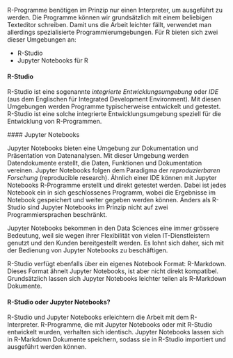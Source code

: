 R-Programme benötigen im Prinzip nur einen Interpreter, um ausgeführt zu werden. Die Programme können wir grundsätzlich mit einem beliebigen Texteditor schreiben. Damit uns die Arbeit leichter fällt, verwendet man allerdings spezialisierte Programmierumgebungen. Für R bieten sich zwei dieser Umgebungen an: 

* R-Studio
* Jupyter Notebooks für R

#### R-Studio 

R-Studio ist eine sogenannte *integrierte Entwicklungsumgebung* oder *IDE* (aus dem Englischen für Integrated Development Environment). Mit diesen Umgebungen werden Programme typischerweise entwickelt  und getestet. R-Studio ist eine solche integrierte Entwicklungsumgebung speziell für die Entwicklung von R-Programmen. 

#### Jupyter Notebooks

Jupyter Notebooks bieten eine Umgebung zur Dokumentation und Präsentation von Datenanalysen. Mit dieser Umgebung werden Datendokumente erstellt, die Daten, Funktionen und Dokumentation vereinen. Jupyter Notebooks folgen dem Paradigma der *reproduzierbaren Forschung*  (reproducible research). Ähnlich einer IDE können mit Jupyter Notebooks R-Programme erstellt und direkt getestet werden. Dabei ist jedes Notebook ein in sich geschlossenes Programm, wobei die Ergebnisse im Notebook gespeichert und weiter gegeben werden können. Anders als R-Studio sind Jupyter Notebooks im Prinzip nicht auf zwei Programmiersprachen beschränkt.

Jupyter Notebooks bekommen in den Data Sciences eine immer grössere Bedeutung, weil sie wegen ihrer Flexibilität von vielen IT-Dienstleistern genutzt und den Kunden bereitgestellt werden. Es lohnt sich daher, sich mit der Bedienung von Jupyter Notebooks zu beschäftigen.

R-Studio verfügt ebenfalls über ein eigenes Notebook Format: R-Markdown. Dieses Format ähnelt Jupyter Notebooks, ist aber nicht direkt kompatibel. Grundsätzlich lassen sich Jupyter Notebooks leichter teilen  als R-Markdown Dokumente. 

#### R-Studio oder Jupyter Notebooks?

R-Studio und Jupyter Notebooks erleichtern die Arbeit mit dem R-Interpreter. R-Programme, die mit Jupyter Notebooks oder mit R-Studio entwickelt wurden, verhalten sich identisch. Jupyter Notebooks lassen sich in R-Markdown Dokumente speichern, sodass sie in R-Studio importiert und ausgeführt werden können.
